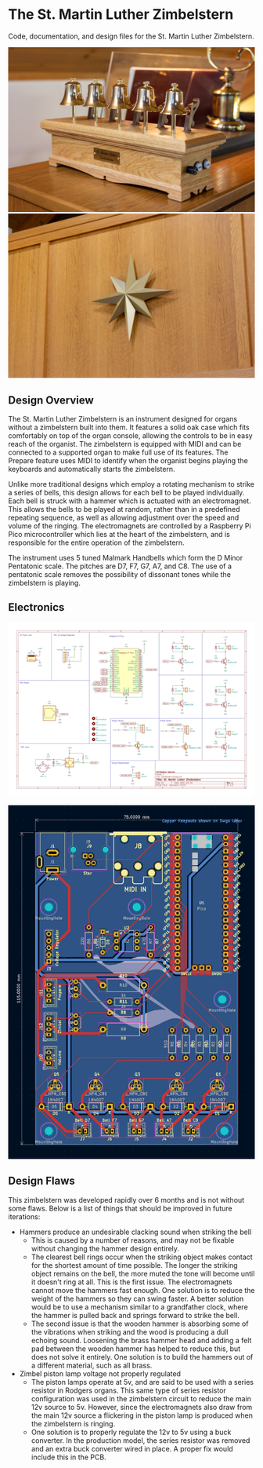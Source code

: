 # The St. Martin Luther Zimbelstern

Code, documentation, and design files for the St. Martin Luther Zimbelstern.

![Zimbelstern](images/_Z5A6332.jpg)
![Zimbelstern](images/_Z5A6397.jpg)

<!-- <div style="display: flex; justify-content: space-between;">
  <img src="images/_Z5A6332.jpg" width="49.5%" />
  <img src="images/_Z5A6397.jpg" width="49.5%" /> 
</div> -->

## Design Overview

The St. Martin Luther Zimbelstern is an instrument designed for organs without a zimbelstern built into them. It features a solid oak case which fits comfortably on top of the organ console, allowing the controls to be in easy reach of the organist. The zimbelstern is equipped with MIDI and can be connected to a supported organ to make full use of its features. The Prepare feature uses MIDI to identify when the organist begins playing the keyboards and automatically starts the zimbelstern. 

Unlike more traditional designs which employ a rotating mechanism to strike a series of bells, this design allows for each bell to be played individually. Each bell is struck with a hammer which is actuated with an electromagnet. This allows the bells to be played at random, rather than in a predefined repeating sequence, as well as allowing adjustment over the speed and volume of the ringing. The electromagnets are controlled by a Raspberry Pi Pico microcontroller which lies at the heart of the zimbelstern, and is responsible for the entire operation of the zimbelstern.

The instrument uses 5 tuned Malmark Handbells which form the D Minor Pentatonic scale. The pitches are D7, F7, G7, A7, and C8. The use of a pentatonic scale removes the possibility of dissonant tones while the zimbelstern is playing.

## Electronics

![Zimbelstern Schematic](electronics/Zimbelstern/Zimbelstern.jpg)

![Zimbelstern Traces](electronics/Zimbelstern/Traces.png)

## Design Flaws

This zimbelstern was developed rapidly over 6 months and is not without some flaws. Below is a list of things that should be improved in future iterations:

* Hammers produce an undesirable clacking sound when striking the bell
  * This is caused by a number of reasons, and may not be fixable without changing the hammer design entirely.
  * The clearest bell rings occur when the striking object makes contact for the shortest amount of time possible. The longer the striking object remains on the bell, the more muted the tone will become until it doesn't ring at all. This is the first issue. The electromagnets cannot move the hammers fast enough. One solution is to reduce the weight of the hammers so they can swing faster. A better solution would be to use a mechanism similar to a grandfather clock, where the hammer is pulled back and springs forward to strike the bell.
  * The second issue is that the wooden hammer is absorbing some of the vibrations when striking and the wood is producing a dull echoing sound. Loosening the brass hammer head and adding a felt pad between the wooden hammer has helped to reduce this, but does not solve it entirely. One solution is to build the hammers out of a different material, such as all brass.
* Zimbel piston lamp voltage not properly regulated
  * The piston lamps operate at 5v, and are said to be used with a series resistor in Rodgers organs. This same type of series resistor configuration was used in the zimbelstern circuit to reduce the main 12v source to 5v. However, since the electromagnets also draw from the main 12v source a flickering in the piston lamp is produced when the zimbelstern is ringing.
  * One solution is to properly regulate the 12v to 5v using a buck converter. In the production model, the series resistor was removed and an extra buck converter wired in place. A proper fix would include this in the PCB.
